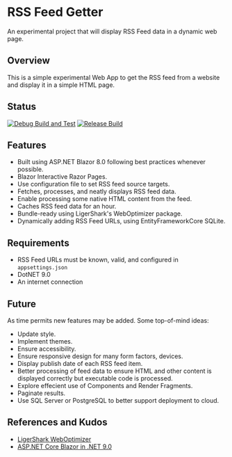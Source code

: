 # RSS Feed Getter

An experimental project that will display RSS Feed data in a dynamic web page.

## Overview

This is a simple experimental Web App to get the RSS feed from a website and display it in a simple HTML page.

## Status

[![Debug Build and Test](https://github.com/nojronatron/ExploreRssFeed/actions/workflows/test.yml/badge.svg)](https://github.com/nojronatron/ExploreRssFeed/actions/workflows/test.yml)
[![Release Build](https://github.com/nojronatron/ExploreRssFeed/actions/workflows/build.yml/badge.svg)](https://github.com/nojronatron/ExploreRssFeed/actions/workflows/build.yml)

## Features

- Built using ASP.NET Blazor 8.0 following best practices whenever possible.
- Blazor Interactive Razor Pages.
- Use configuration file to set RSS feed source targets.
- Fetches, processes, and neatly displays RSS feed data.
- Enable processing some native HTML content from the feed.
- Caches RSS feed data for an hour.
- Bundle-ready using LigerShark's WebOptimizer package.
- Dynamically adding RSS Feed URLs, using EntityFrameworkCore SQLite.

## Requirements

- RSS Feed URLs must be known, valid, and configured in `appsettings.json`
- DotNET 9.0
- An internet connection

## Future

As time permits new features may be added. Some top-of-mind ideas:

- Update style.
- Implement themes.
- Ensure accessibility.
- Ensure responsive design for many form factors, devices.
- Display publish date of each RSS feed item.
- Better processing of feed data to ensure HTML and other content is displayed correctly but executable code is processed.
- Explore effecient use of Components and Render Fragments.
- Paginate results.
- Use SQL Server or PostgreSQL to better support deployment to cloud.

## References and Kudos

- [LigerShark WebOptimizer](https://github.com/ligershark/WebOptimizer)
- [ASP.NET Core Blazor in .NET 9.0](https://learn.microsoft.com/en-us/aspnet/core/blazor/?view=aspnetcore-9.0)
